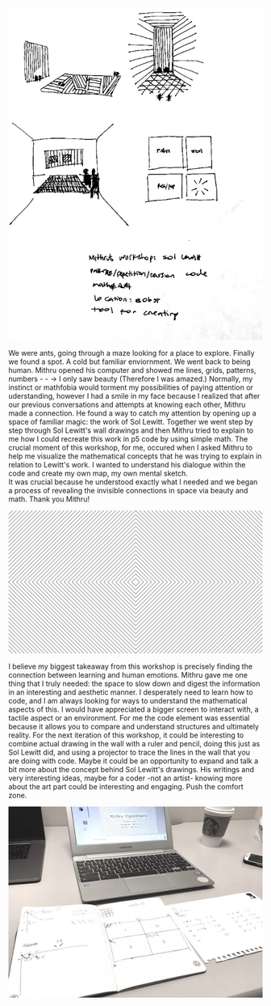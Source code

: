 ![Map 1](https://raw.githubusercontent.com/daniellagr/teachingasart/master/IMG_8916.JPG)



We were ants, going through a maze looking for a place to explore.
Finally we found a spot. A cold but familiar enviornment. 
We went back to being human. Mithru opened his computer and showed me lines, grids, patterns, numbers - - -> I only saw beauty (Therefore I was amazed.)
Normally, my instinct or mathfobia would torment my possibilities of paying attention or uderstanding, however I had a smile in my face because I realized that after our previous conversations and attempts at knowing each other, 
Mithru made a connection. He found a way to catch my attention by opening up a space of familiar magic: the work of Sol Lewitt.
Together we went step by step through Sol Lewitt's wall drawings and then Mithru tried to explain to me how I could recreate this work in p5 code by using simple math.
The crucial moment of this workshop, for me,  occured when I asked Mithru to help me visualize the mathematical concepts that he was trying to explain in relation to Lewitt's work. 
I wanted to understand his dialogue within the code and create my own map, my own mental sketch.  
It was crucial because he understood exactly what I needed and we began a process of revealing the invisible connections in space via
beauty and math. 
Thank you Mithru! 


![Map 1](https://raw.githubusercontent.com/daniellagr/teachingasart/master/LeWitt-9.png)


I believe my biggest takeaway from this workshop is precisely finding the connection between learning and human emotions. 
Mithru gave me one thing that I truly needed: the space to slow down and digest the information in an interesting and aesthetic manner. I desperately need to learn how to code, and I am always looking for ways to understand the mathematical aspects of this. 
I would have appreciated a bigger screen to interact with, a tactile aspect or an environment.
For me the code element was essential because it allows you to compare and understand structures and ultimately reality.
For the next iteration of this workshop, it could be interesting to combine actual drawing in the wall with a ruler and pencil, doing this just as Sol Lewitt did, and using a projector to trace the lines in the wall that you are doing with code. Maybe it could be an opportunity to expand and talk a bit more about the concept behind Sol Lewitt's drawings. His writings and very interesting ideas, maybe for a coder -not an artist- knowing more about the art part could be interesting and engaging. Push the comfort zone.


![Map 1](https://raw.githubusercontent.com/daniellagr/teachingasart/master/MITRU.JPG)

